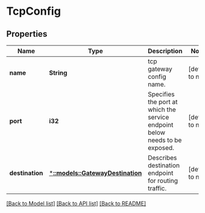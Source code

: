 # TcpConfig

## Properties
Name | Type | Description | Notes
------------ | ------------- | ------------- | -------------
**name** | **String** | tcp gateway config name. | [default to null]
**port** | **i32** | Specifies the port at which the service endpoint below needs to be exposed. | [default to null]
**destination** | [***::models::GatewayDestination**](GatewayDestination.md) | Describes destination endpoint for routing traffic. | [default to null]

[[Back to Model list]](../README.md#documentation-for-models) [[Back to API list]](../README.md#documentation-for-api-endpoints) [[Back to README]](../README.md)


